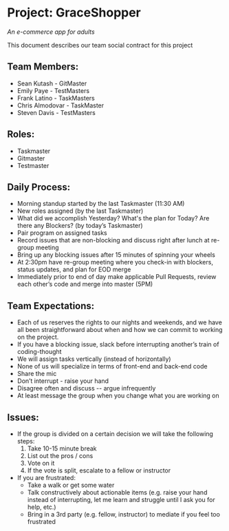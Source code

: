 # Project: GraceShopper

_An e-commerce app for adults_

This document describes our team social contract for this project

## Team Members:

- Sean Kutash - GitMaster
- Emily Paye - TestMasters
- Frank Latino - TaskMasters
- Chris Almodovar - TaskMaster
- Steven Davis - TestMasters

## Roles:

- Taskmaster
- Gitmaster
- Testmaster

## Daily Process:

- Morning standup started by the last Taskmaster (11:30 AM)
- New roles assigned (by the last Taskmaster)
- What did we accomplish Yesterday? What's the plan for Today? Are there any Blockers? (by today’s Taskmaster)
- Pair program on assigned tasks
- Record issues that are non-blocking and discuss right after lunch at re-group meeting
- Bring up any blocking issues after 15 minutes of spinning your wheels
- At 2:30pm have re-group meeting where you check-in with blockers, status updates, and plan for EOD merge
- Immediately prior to end of day make applicable Pull Requests, review each other’s code and merge into master (5PM)

## Team Expectations:

- Each of us reserves the rights to our nights and weekends, and we have all been straightforward about when and how we can commit to working on the project.
- If you have a blocking issue, slack before interrupting another’s train of coding-thought
- We will assign tasks vertically (instead of horizontally)
- None of us will specialize in terms of front-end and back-end code
- Share the mic
- Don’t interrupt - raise your hand
- Disagree often and discuss -- argue infrequently
- At least message the group when you change what you are working on

## Issues:

- If the group is divided on a certain decision we will take the following steps:
  1. Take 10-15 minute break
  2. List out the pros / cons
  3. Vote on it
  4. If the vote is split, escalate to a fellow or instructor
- If you are frustrated:
  - Take a walk or get some water
  - Talk constructively about actionable items (e.g. raise your hand instead of interrupting, let me learn and struggle until I ask you for help, etc.)
  - Bring in a 3rd party (e.g. fellow, instructor) to mediate if you feel too frustrated
